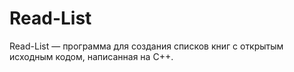 # Read-List
Read-List — программа для создания списков книг с открытым исходным кодом, написанная на C++.
